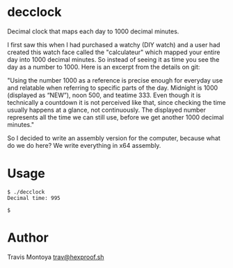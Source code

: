 decclock
========

Decimal clock that maps each day to 1000 decimal minutes.

I first saw this when I had purchased a watchy (DIY watch) and a user had created this watch face called
the "calculateur" which mapped your entire day into 1000 decimal minutes. So instead of seeing it as time you
see the day as a number to 1000. Here is an excerpt from the details on git:

"Using the number 1000 as a reference is precise enough for everyday use and 
relatable when referring to specific parts of the day. Midnight is 1000 
(displayed as “NEW”), noon 500, and teatime 333. Even though it is technically 
a countdown it is not perceived like that, since checking the time usually 
happens at a glance, not continuously. The displayed number represents all the 
time we can still use, before we get another 1000 decimal minutes."

So I decided to write an assembly version for the computer, because what do we do here? We write everything in
x64 assembly.

Usage
=====

```
$ ./decclock
Decimal time: 995

$
```

Author
=====
Travis Montoya <trav@hexproof.sh>
